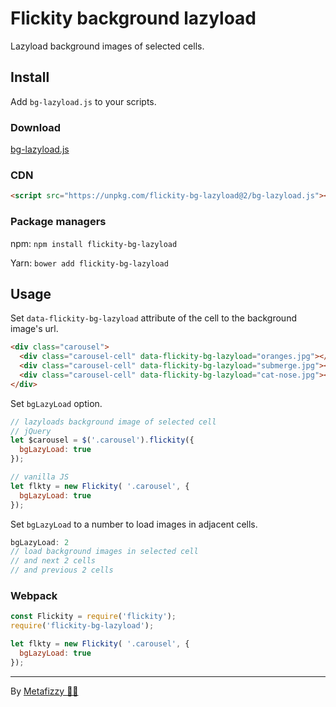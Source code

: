 # Flickity background lazyload

Lazyload background images of selected cells.

## Install

Add `bg-lazyload.js` to your scripts.

### Download

[bg-lazyload.js](https://unpkg.com/flickity-bg-lazyload@2/bg-lazyload.js)

### CDN

``` html
<script src="https://unpkg.com/flickity-bg-lazyload@2/bg-lazyload.js"></script>
```

### Package managers

npm: `npm install flickity-bg-lazyload`

Yarn: `bower add flickity-bg-lazyload`

## Usage

Set `data-flickity-bg-lazyload` attribute of the cell to the background image's url.

``` html
<div class="carousel">
  <div class="carousel-cell" data-flickity-bg-lazyload="oranges.jpg"></div>
  <div class="carousel-cell" data-flickity-bg-lazyload="submerge.jpg"></div>
  <div class="carousel-cell" data-flickity-bg-lazyload="cat-nose.jpg"></div>
</div>
```

Set `bgLazyLoad` option.

``` js
// lazyloads background image of selected cell
// jQuery
let $carousel = $('.carousel').flickity({
  bgLazyLoad: true
});
```

``` js
// vanilla JS
let flkty = new Flickity( '.carousel', {
  bgLazyLoad: true
});
```

Set `bgLazyLoad` to a number to load images in adjacent cells.

``` js
bgLazyLoad: 2
// load background images in selected cell
// and next 2 cells
// and previous 2 cells
```

### Webpack

``` js
const Flickity = require('flickity');
require('flickity-bg-lazyload');

let flkty = new Flickity( '.carousel', {
  bgLazyLoad: true
});
```

---

By [Metafizzy 🌈🐻](https://metafizzy.co)
